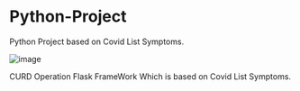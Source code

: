 # Python-Project
Python Project based on Covid List Symptoms.

![image](https://user-images.githubusercontent.com/96537904/162613476-988a6eb5-9e20-43ff-8745-155a78a2620b.png)

CURD Operation Flask FrameWork Which is based on Covid List Symptoms.

